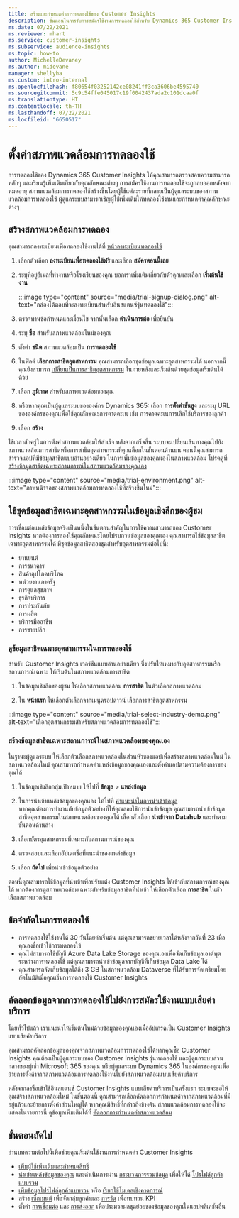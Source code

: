 ```yaml
---
title: สร้างและกำหนดค่าการทดลองใช้ของ Customer Insights
description: ขั้นตอนในการรับการสมัครใช้งานการทดลองใช้สำหรับ Dynamics 365 Customer Insights และกำหนดค่า
ms.date: 07/22/2021
ms.reviewer: mhart
ms.service: customer-insights
ms.subservice: audience-insights
ms.topic: how-to
author: MichelleDevaney
ms.author: midevane
manager: shellyha
ms.custom: intro-internal
ms.openlocfilehash: f80654f03252142ce08241ff3ca3606be4595740
ms.sourcegitcommit: 5c9c54ffe045017c19f0042437ada2c101dcaa0f
ms.translationtype: HT
ms.contentlocale: th-TH
ms.lasthandoff: 07/22/2021
ms.locfileid: "6650517"
---
```

# <a name="set-up-a-trial-environment"></a>ตั้งค่าสภาพแวดล้อมการทดลองใช้ 

การทดลองใช้ของ Dynamics 365 Customer Insights ให้คุณสามารถตรวจสอบความสามารถหลักๆ และเรียนรู้เพิ่มเติมเกี่ยวกับคุณลักษณะต่างๆ การสมัครใช้งานการทดลองใช้จะถูกลบออกหลังจากหมดอายุ สภาพแวดล้อมการทดลองใช้สร้างขึ้นโดยผู้ใช้แต่ละรายที่กลายเป็นผู้ดูแลระบบของสภาพแวดล้อมการทดลองใช้ ผู้ดูแลระบบสามารถเชิญผู้ใช้เพิ่มเติมให้ทดลองใช้งานและกำหนดค่าคุณลักษณะต่างๆ

## <a name="create-a-trial-environment"></a>สร้างสภาพแวดล้อมการทดลอง

คุณสามารถลงทะเบียนเพื่อทดลองใช้งานได้ที่ [หน้าลงทะเบียนทดลองใช้](https://dynamics.microsoft.com/get-started/free-trial/?appname=customerinsights) 

1. เลือกตัวเลือก **ลงทะเบียนเพื่อทดลองใช้ฟรี** และเลือก **สมัครตอนนี้เลย**

1. ระบุที่อยู่อีเมลที่ทำงานหรือโรงเรียนของคุณ บอกเราเพิ่มเติมเกี่ยวกับตัวคุณและเลือก **เริ่มต้นใช้งาน**

   :::image type="content" source="media/trial-signup-dialog.png" alt-text="กล่องโต้ตอบที่จะลงทะเบียนสำหรับอินสแตนซ์รุ่นทดลองใช้":::

1. ตรวจทานข้อกำหนดและเงื่อนไข จากนั้นเลือก **ดำเนินการต่อ** เพื่อยืนยัน

1. ระบุ **ชื่อ** สำหรับสภาพแวดล้อมใหม่ของคุณ 

1. ตั้งค่า **ชนิด** สภาพแวดล้อมเป็น **การทดลองใช้**

1. ในฟิลด์ **เลือกการสาธิตอุตสาหกรรม** คุณสามารถเลือกชุดข้อมูลเฉพาะอุตสาหกรรมได้ นอกจากนี้คุณยังสามารถ [เปลี่ยนเป็นการสาธิตอุตสาหกรรม](#use-industry-specific-demo-data-sets-in-audience-insights) ในภายหลังและเริ่มต้นด้วยชุดข้อมูลเริ่มต้นได้ด้วย

1. เลือก **ภูมิภาค** สำหรับสภาพแวดล้อมของคุณ

1. หรือหากคุณเป็นผู้ดูแลระบบขององค์กร Dynamics 365: เลือก **การตั้งค่าขั้นสูง** และระบุ URL ขององค์กรของคุณเพื่อใช้คุณลักษณะการคาดคะเน เช่น การคาดคะเนการเลิกใช้บริการของลูกค้า 

1. เลือก **สร้าง** 

ใช้เวลาสักครู่ในการตั้งค่าสภาพแวดล้อมให้สำเร็จ หลังจากเสร็จสิ้น ระบบจะเปลี่ยนเส้นทางคุณไปยังสภาพแวดล้อมการสาธิตหรือการสาธิตอุตสาหกรรมที่คุณเลือกในขั้นตอนด้านบน ตอนนี้คุณสามารถสำรวจแอปที่มีข้อมูลสาธิตแบบอ่านอย่างเดียว ในการเพิ่มข้อมูลของคุณเองในสภาพแวดล้อม โปรดดูที่ [สร้างข้อมูลสาธิตเฉพาะสถานการณ์ในสภาพแวดล้อมของคุณเอง](#create-scenario-specific-demo-data-in-your-own-environment)

:::image type="content" source="media/trial-environment.png" alt-text="ภาพหน้าจอของสภาพแวดล้อมการทดลองใช้ที่สร้างขึ้นใหม่":::

## <a name="use-industry-specific-demo-data-sets-in-audience-insights"></a>ใช้ชุดข้อมูลสาธิตเฉพาะอุตสาหกรรมในข้อมูลเชิงลึกของผู้ชม

การเชื่อมต่อแหล่งข้อมูลจริงเป็นหนึ่งในขั้นตอนสำคัญในการใช้ความสามารถของ Customer Insights หากต้องการลองใช้คุณลักษณะโดยไม่รบกวนข้อมูลของคุณเอง คุณสามารถใช้ข้อมูลสาธิตเฉพาะอุตสาหกรรมได้ มีชุดข้อมูลสาธิตสองชุดสำหรับอุตสาหกรรมต่อไปนี้: 

-   ยานยนต์
-   การธนาคาร
-   สินค้าอุปโภคบริโภค
-   หน่วยงานภาครัฐ
-   การดูแลสุขภาพ
-   ธุรกิจบริการ
-   การประกันภัย
-   การผลิต
-   บริการมืออาชีพ
-   การขายปลีก

### <a name="see-industry-specific-demo-data-in-trials"></a>ดูข้อมูลสาธิตเฉพาะอุตสาหกรรมในการทดลองใช้

สำหรับ Customer Insights เวอร์ชันแบบอ่านอย่างเดียว ซึ่งปรับให้เหมาะกับอุตสาหกรรมหรือสถานการณ์เฉพาะ ให้เริ่มต้นในสภาพแวดล้อมการสาธิต 
 
1.  ในข้อมูลเชิงลึกของผู้ชม ให้เลือกสภาพแวดล้อม **การสาธิต** ในตัวเลือกสภาพแวดล้อม

2.  ใน **หน้าแรก** ให้เลือกตัวเลือกจากเมนูดรอปดาวน์ เลือกการสาธิตอุตสาหกรรม

:::image type="content" source="media/trial-select-industry-demo.png" alt-text="เลือกอุตสาหกรรมสำหรับสภาพแวดล้อมการทดลองใช้":::

### <a name="create-scenario-specific-demo-data-in-your-own-environment"></a>สร้างข้อมูลสาธิตเฉพาะสถานการณ์ในสภาพแวดล้อมของคุณเอง

ในฐานะผู้ดูแลระบบ ให้เลือกตัวเลือกสภาพแวดล้อมในส่วนหัวของแอปเพื่อสร้างสภาพแวดล้อมใหม่ ในสภาพแวดล้อมใหม่ คุณสามารถกำหนดค่าแหล่งข้อมูลของคุณเองและตั้งค่าแอปตามความต้องการของคุณได้ 

1.  ในข้อมูลเชิงลึกกลุ่มเป้าหมาย ให้ไปที่ **ข้อมูล** > **แหล่งข้อมูล**

2.  ในการนำเข้าแหล่งข้อมูลของคุณเอง ให้ไปที่ [คำแนะนำในการนำเข้าข้อมูล](data-sources.md)     
   หากคุณต้องการทำงานกับข้อมูลตัวอย่างที่ให้คุณลองใช้การนำเข้าข้อมูล คุณสามารถนำเข้าข้อมูลสาธิตอุตสาหกรรมในสภาพแวดล้อมของคุณได้ เลือกตัวเลือก **นำเข้าจาก Datahub** และทำตามขั้นตอนด้านล่าง

3.  เลือกบัตรอุตสาหกรรมที่เหมาะกับสถานการณ์ของคุณ 

4.  ตรวจสอบและเลือกอัปเดตชื่อที่แนะนำของแหล่งข้อมูล 

5.  เลือก **ถัดไป** เพื่อนำเข้าข้อมูลตัวอย่าง 

ตอนนี้คุณสามารถใช้ข้อมูลที่นำเข้าเพื่อปรับแต่ง Customer Insights ให้เข้ากับสถานการณ์ของคุณได้ หากต้องการดูสภาพแวดล้อมเฉพาะสำหรับข้อมูลสาธิตที่นำเข้า ให้เลือกตัวเลือก **การสาธิต <Industry>** ในตัวเลือกสภาพแวดล้อม

## <a name="limitations-in-trials"></a>ข้อจำกัดในการทดลองใช้

- การทดลองใช้ใช้งานได้ 30 วันโดยค่าเริ่มต้น แต่คุณสามารถขยายเวลาได้หลังจากวันที่ 23 เมื่อคุณลงชื่อเข้าใช้การทดลองใช้
- คุณไม่สามารถใช้บัญชี Azure Data Lake Storage ของคุณเองเพื่อจัดเก็บข้อมูลเอาต์พุตระหว่างการทดลองใช้ แต่คุณสามารถนำเข้าข้อมูลจากบัญชีที่เก็บข้อมูล Data Lake ได้
- คุณสามารถจัดเก็บข้อมูลได้ถึง 3 GB ในสภาพแวดล้อม Dataverse ที่ได้รับการจัดเตรียมโดยอัตโนมัติเมื่อคุณเริ่มการทดลองใช้ Customer Insights

## <a name="copy-data-from-a-trial-to-a-paid-subscription"></a>คัดลอกข้อมูลจากการทดลองใช้ไปยังการสมัครใช้งานแบบเสียค่าบริการ

โดยทั่วไปแล้ว เราแนะนำให้เริ่มต้นใหม่ด้วยข้อมูลของคุณเองเมื่ออัปเกรดเป็น Customer Insights แบบเสียค่าบริการ 

คุณสามารถคัดลอกข้อมูลของคุณจากสภาพแวดล้อมการทดลองใช้ได้หากคุณซื้อ Customer Insights คุณต้องเป็นผู้ดูแลระบบของ Customer Insights รุ่นทดลองใช้ และผู้ดูแลระบบส่วนกลางของผู้เช่า Microsoft 365 ของคุณ หรือผู้ดูแลระบบ Dynamics 365 ในองค์กรของคุณเพื่อย้ายการตั้งค่าจากสภาพแวดล้อมการทดลองใช้งานไปยังสภาพแวดล้อมแบบเสียค่าบริการ 

หลังจากลงชื่อเข้าใช้อินสแตนซ์ Customer Insights แบบเสียค่าบริการเป็นครั้งแรก ระบบจะขอให้คุณสร้างสภาพแวดล้อมใหม่ ในขั้นตอนนี้ คุณสามารถเลือกคัดลอกการกำหนดค่าจากสภาพแวดล้อมที่มีอยู่แล้วและย้ายการตั้งค่าส่วนใหญ่ได้ หากคุณมีสิทธิ์ที่กล่าวถึงข้างต้น สภาพแวดล้อมการทดลองใช้จะแสดงในรายการนี้ ดูข้อมูลเพิ่มเติมได้ที่ [คัดลอกการกำหนดค่าสภาพแวดล้อม](manage-environments.md#copy-the-environment-configuration)

## <a name="next-steps"></a>ขั้นตอนถัดไป

อ่านบทความต่อไปนี้เพื่อช่วยคุณเริ่มต้นใช้งานการกำหนดค่า Customer Insights 

- [เพิ่มผู้ใช้เพิ่มเติมและกำหนดสิทธิ์](permissions.md)
- [นำเข้าแหล่งข้อมูลของคุณ](data-sources.md) และดำเนินการผ่าน [กระบวนการรวมข้อมูล](data-unification.md) เพื่อให้ได้ [โปรไฟล์ลูกค้าแบบรวม](customer-profiles.md)
- [เพิ่มข้อมูลโปรไฟล์ลูกค้าแบบรวม](enrichment-hub.md) หรือ [เรียกใช้โมเดลเชิงคาดการณ์](predictions-overview.md)
- สร้าง [เซ็กเมนต์](segments.md) เพื่อจัดกลุ่มลูกค้าและ [การวัด](measures.md) เพื่อทบทวน KPI
- ตั้งค่า [การเชื่อมต่อ](connections.md) และ [การส่งออก](export-destinations.md) เพื่อประมวลผลชุดย่อยของข้อมูลของคุณในแอปพลิเคชันอื่น